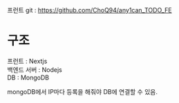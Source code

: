 
프런트 git : https://github.com/ChoQ94/any1can_TODO_FE

# 구조

프런트 : Nextjs<br/>
백엔드 서버 : Nodejs<br/>
DB : MongoDB<br/>


mongoDB에서 IP마다 등록을 해줘야 DB에 연결할 수 있음.


